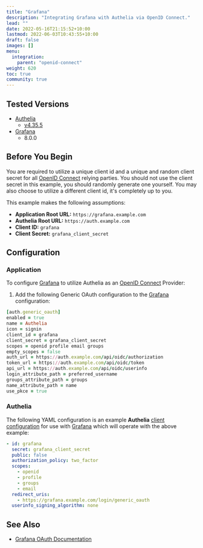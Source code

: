 ```yaml
---
title: "Grafana"
description: "Integrating Grafana with Authelia via OpenID Connect."
lead: ""
date: 2022-05-16T21:15:52+10:00
lastmod: 2022-06-03T10:43:55+10:00
draft: false
images: []
menu:
  integration:
    parent: "openid-connect"
weight: 620
toc: true
community: true
---
```


## Tested Versions

* [Authelia]
  * [v4.35.5](https://github.com/authelia/authelia/releases/tag/v4.35.5)
* [Grafana]
  * 8.0.0

## Before You Begin

You are required to utilize a unique client id and a unique and random client secret for all [OpenID Connect] relying
parties. You should not use the client secret in this example, you should randomly generate one yourself. You may also
choose to utilize a different client id, it's completely up to you.

This example makes the following assumptions:

* __Application Root URL:__ `https://grafana.example.com`
* __Authelia Root URL:__ `https://auth.example.com`
* __Client ID:__ `grafana`
* __Client Secret:__ `grafana_client_secret`

## Configuration

### Application

To configure [Grafana] to utilize Authelia as an [OpenID Connect] Provider:

1. Add the following Generic OAuth configuration to the [Grafana] configuration:

```ruby
[auth.generic_oauth]
enabled = true
name = Authelia
icon = signin
client_id = grafana
client_secret = grafana_client_secret
scopes = openid profile email groups
empty_scopes = false
auth_url = https://auth.example.com/api/oidc/authorization
token_url = https://auth.example.com/api/oidc/token
api_url = https://auth.example.com/api/oidc/userinfo
login_attribute_path = preferred_username
groups_attribute_path = groups
name_attribute_path = name
use_pkce = true
```

### Authelia

The following YAML configuration is an example __Authelia__
[client configuration](../../../configuration/identity-providers/open-id-connect.md#clients) for use with [Grafana]
which will operate with the above example:

```yaml
- id: grafana
  secret: grafana_client_secret
  public: false
  authorization_policy: two_factor
  scopes:
    - openid
    - profile
    - groups
    - email
  redirect_uris:
    - https://grafana.example.com/login/generic_oauth
  userinfo_signing_algorithm: none
```

## See Also

* [Grafana OAuth Documentation](https://grafana.com/docs/grafana/latest/auth/generic-oauth/)

[Authelia]: https://www.authelia.com
[Grafana]: https://grafana.com/
[OpenID Connect]: ../../openid-connect/introduction.md

